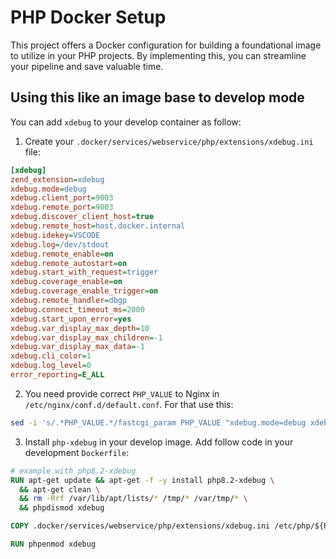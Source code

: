 # PHP Docker Setup

This project offers a Docker configuration for building a foundational image to utilize in your PHP projects. By implementing this, you can streamline your pipeline and save valuable time.

## Using this like an image base to develop mode
You can add `xdebug` to your develop container as follow:

1. Create your `.docker/services/webservice/php/extensions/xdebug.ini` file:
```ini
[xdebug]
zend_extension=xdebug
xdebug.mode=debug
xdebug.client_port=9003
xdebug.remote_port=9003
xdebug.discover_client_host=true
xdebug.remote_host=host.docker.internal
xdebug.idekey=VSCODE
xdebug.log=/dev/stdout
xdebug.remote_enable=on
xdebug.remote_autostart=on
xdebug.start_with_request=trigger
xdebug.coverage_enable=on
xdebug.coverage_enable_trigger=on
xdebug.remote_handler=dbgp
xdebug.connect_timeout_ms=2000
xdebug.start_upon_error=yes
xdebug.var_display_max_depth=10
xdebug.var_display_max_children=-1
xdebug.var_display_max_data=-1
xdebug.cli_color=1
xdebug.log_level=0
error_reporting=E_ALL
```

2. You need provide correct `PHP_VALUE` to Nginx in `/etc/nginx/conf.d/default.conf`. For that use this:
```bash
sed -i 's/.*PHP_VALUE.*/fastcgi_param PHP_VALUE "xdebug.mode=debug xdebug.start_with_request=trigger xdebug.client_port=9003 xdebug.discover_client_host=true";/' /etc/nginx/conf.d/default.conf
```

3. Install `php-xdebug` in your develop image. Add follow code in your development `Dockerfile`:
```Dockerfile
# example with php8.2-xdebug
RUN apt-get update && apt-get -f -y install php8.2-xdebug \
  && apt-get clean \
  && rm -Rrf /var/lib/apt/lists/* /tmp/* /var/tmp/* \
  && phpdismod xdebug

COPY .docker/services/webservice/php/extensions/xdebug.ini /etc/php/${PHP_VERSION}/mods-available/xdebug.ini

RUN phpenmod xdebug
```